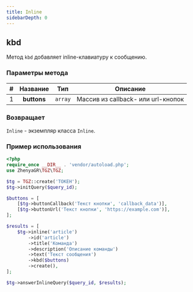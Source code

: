 ```yaml
---
title: Inline
sidebarDepth: 0
---
```


## kbd
Метод `kbd` добавляет inline-клавиатуру к сообщению.

### Параметры метода
| # |  Название   |   Тип   |              Описание              |
|:-:|:-----------:|:-------:|:----------------------------------:|
| 1 | **buttons** | `array` | Массив из callback- или url-кнопок |

### Возвращает
`Inline` - экземпляр класса `Inline`.

### Пример использования
```php
<?php
require_once __DIR__ . 'vendor/autoload.php';
use ZhenyaGR\TGZ\TGZ;

$tg = TGZ::create('ТОКЕН');
$tg->initQuery($query_id);

$buttons = [
    [$tg->buttonCallback('Текст кнопки', 'callback_data')],
    [$tg->buttonUrl('Текст кнопки', 'https://example.com')],
];

$results = [
    $tg->inline('article') 
        ->id('article')
        ->title('Команда')
        ->description('Описание команды')
        ->text('Текст сообщения')
        ->kbd($buttons)
        ->create(),
];

$tg->answerInlineQuery($query_id, $results);
```